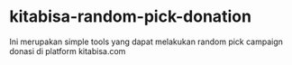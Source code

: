 # kitabisa-random-pick-donation
Ini merupakan simple tools yang dapat melakukan random pick campaign donasi di platform kitabisa.com 
